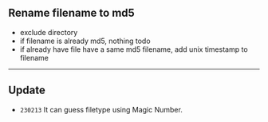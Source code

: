 ## Rename filename to md5

- exclude directory
- if filename is already md5, nothing todo
- if already have file have a same md5 filename, add unix timestamp to filename


---
## Update

- `230213` It can guess filetype using Magic Number. 